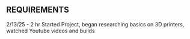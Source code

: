 REQUIREMENTS
  - 


2/13/25 - 2 hr
Started Project, began researching basics on 3D printers, watched Youtube videos and builds

